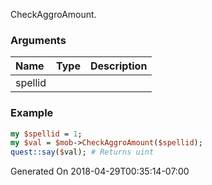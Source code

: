 CheckAggroAmount.
### Arguments
**Name**|**Type**|**Description**
:---|:---|:---
spellid||

### Example

```perl
my $spellid = 1;
my $val = $mob->CheckAggroAmount($spellid);
quest::say($val); # Returns uint
```


Generated On 2018-04-29T00:35:14-07:00